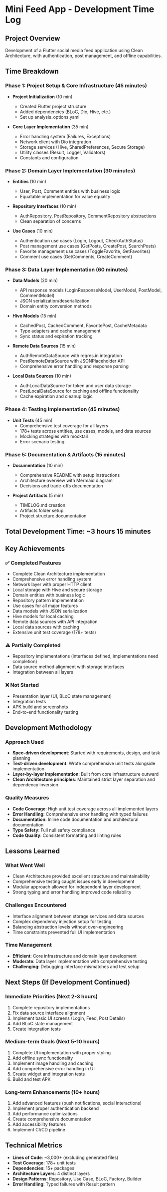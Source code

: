 # Mini Feed App - Development Time Log

## Project Overview
Development of a Flutter social media feed application using Clean Architecture, with authentication, post management, and offline capabilities.

## Time Breakdown

### Phase 1: Project Setup & Core Infrastructure (45 minutes)
- **Project Initialization** (10 min)
  - Created Flutter project structure
  - Added dependencies (BLoC, Dio, Hive, etc.)
  - Set up analysis_options.yaml

- **Core Layer Implementation** (35 min)
  - Error handling system (Failures, Exceptions)
  - Network client with Dio integration
  - Storage services (Hive, SharedPreferences, Secure Storage)
  - Utility classes (Result, Logger, Validators)
  - Constants and configuration

### Phase 2: Domain Layer Implementation (30 minutes)
- **Entities** (10 min)
  - User, Post, Comment entities with business logic
  - Equatable implementation for value equality

- **Repository Interfaces** (10 min)
  - AuthRepository, PostRepository, CommentRepository abstractions
  - Clean separation of concerns

- **Use Cases** (10 min)
  - Authentication use cases (Login, Logout, CheckAuthStatus)
  - Post management use cases (GetPosts, CreatePost, SearchPosts)
  - Favorite management use cases (ToggleFavorite, GetFavorites)
  - Comment use cases (GetComments, CreateComment)

### Phase 3: Data Layer Implementation (60 minutes)
- **Data Models** (20 min)
  - API response models (LoginResponseModel, UserModel, PostModel, CommentModel)
  - JSON serialization/deserialization
  - Domain entity conversion methods

- **Hive Models** (15 min)
  - CachedPost, CachedComment, FavoritePost, CacheMetadata
  - Type adapters and cache management
  - Sync status and expiration tracking

- **Remote Data Sources** (15 min)
  - AuthRemoteDataSource with reqres.in integration
  - PostRemoteDataSource with JSONPlaceholder API
  - Comprehensive error handling and response parsing

- **Local Data Sources** (10 min)
  - AuthLocalDataSource for token and user data storage
  - PostLocalDataSource for caching and offline functionality
  - Cache expiration and cleanup logic

### Phase 4: Testing Implementation (45 minutes)
- **Unit Tests** (45 min)
  - Comprehensive test coverage for all layers
  - 178+ tests across entities, use cases, models, and data sources
  - Mocking strategies with mocktail
  - Error scenario testing

### Phase 5: Documentation & Artifacts (15 minutes)
- **Documentation** (10 min)
  - Comprehensive README with setup instructions
  - Architecture overview with Mermaid diagram
  - Decisions and trade-offs documentation

- **Project Artifacts** (5 min)
  - TIMELOG.md creation
  - Artifacts folder setup
  - Project structure documentation

## Total Development Time: ~3 hours 15 minutes

## Key Achievements

### ✅ Completed Features
- Complete Clean Architecture implementation
- Comprehensive error handling system
- Network layer with proper HTTP client
- Local storage with Hive and secure storage
- Domain entities with business logic
- Repository pattern implementation
- Use cases for all major features
- Data models with JSON serialization
- Hive models for local caching
- Remote data sources with API integration
- Local data sources with caching
- Extensive unit test coverage (178+ tests)

### ⚠️ Partially Completed
- Repository implementations (interfaces defined, implementations need completion)
- Data source method alignment with storage interfaces
- Integration between all layers

### ❌ Not Started
- Presentation layer (UI, BLoC state management)
- Integration tests
- APK build and screenshots
- End-to-end functionality testing

## Development Methodology

### Approach Used
- **Spec-driven development**: Started with requirements, design, and task planning
- **Test-driven development**: Wrote comprehensive unit tests alongside implementation
- **Layer-by-layer implementation**: Built from core infrastructure outward
- **Clean Architecture principles**: Maintained strict layer separation and dependency inversion

### Quality Measures
- **Code Coverage**: High unit test coverage across all implemented layers
- **Error Handling**: Comprehensive error handling with typed failures
- **Documentation**: Inline code documentation and architectural documentation
- **Type Safety**: Full null safety compliance
- **Code Quality**: Consistent formatting and linting rules

## Lessons Learned

### What Went Well
- Clean Architecture provided excellent structure and maintainability
- Comprehensive testing caught issues early in development
- Modular approach allowed for independent layer development
- Strong typing and error handling improved code reliability

### Challenges Encountered
- Interface alignment between storage services and data sources
- Complex dependency injection setup for testing
- Balancing abstraction levels without over-engineering
- Time constraints prevented full UI implementation

### Time Management
- **Efficient**: Core infrastructure and domain layer development
- **Moderate**: Data layer implementation with comprehensive testing
- **Challenging**: Debugging interface mismatches and test setup

## Next Steps (If Development Continued)

### Immediate Priorities (Next 2-3 hours)
1. Complete repository implementations
2. Fix data source interface alignment
3. Implement basic UI screens (Login, Feed, Post Details)
4. Add BLoC state management
5. Create integration tests

### Medium-term Goals (Next 5-10 hours)
1. Complete UI implementation with proper styling
2. Add offline sync functionality
3. Implement image handling and caching
4. Add comprehensive error handling in UI
5. Create widget and integration tests
6. Build and test APK

### Long-term Enhancements (10+ hours)
1. Add advanced features (push notifications, social interactions)
2. Implement proper authentication backend
3. Add performance optimizations
4. Create comprehensive documentation
5. Add accessibility features
6. Implement CI/CD pipeline

## Technical Metrics

- **Lines of Code**: ~3,000+ (excluding generated files)
- **Test Coverage**: 178+ unit tests
- **Dependencies**: 15+ packages
- **Architecture Layers**: 4 distinct layers
- **Design Patterns**: Repository, Use Case, BLoC, Factory, Builder
- **Error Handling**: Typed failures with Result pattern